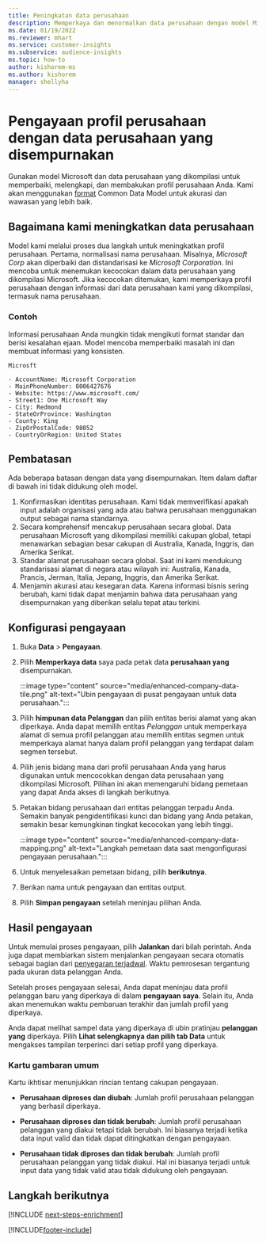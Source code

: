 ```yaml
---
title: Peningkatan data perusahaan
description: Memperkaya dan menormalkan data perusahaan dengan model Microsoft.
ms.date: 01/19/2022
ms.reviewer: mhart
ms.service: customer-insights
ms.subservice: audience-insights
ms.topic: how-to
author: kishorem-ms
ms.author: kishorem
manager: shellyha
---
```


# <a name="enrichment-of-company-profiles-with-enhanced-company-data"></a>Pengayaan profil perusahaan dengan data perusahaan yang disempurnakan

Gunakan model Microsoft dan data perusahaan yang dikompilasi untuk memperbaiki, melengkapi, dan membakukan profil perusahaan Anda. Kami akan menggunakan [format](/common-data-model/schema/core/applicationcommon/account) Common Data Model untuk akurasi dan wawasan yang lebih baik.

## <a name="how-we-enhance-company-data"></a>Bagaimana kami meningkatkan data perusahaan

Model kami melalui proses dua langkah untuk meningkatkan profil perusahaan. Pertama, normalisasi nama perusahaan. Misalnya, *Microsoft Corp* akan diperbaiki dan distandarisasi ke *Microsoft Corporation*. Ini mencoba untuk menemukan kecocokan dalam data perusahaan yang dikompilasi Microsoft. Jika kecocokan ditemukan, kami memperkaya profil perusahaan dengan informasi dari data perusahaan kami yang dikompilasi, termasuk nama perusahaan.


### <a name="example"></a>Contoh

Informasi perusahaan Anda mungkin tidak mengikuti format standar dan berisi kesalahan ejaan. Model mencoba memperbaiki masalah ini dan membuat informasi yang konsisten.

```Input
Microsft
```

```Output
- AccountName: Microsoft Corporation
- MainPhoneNumber: 8006427676
- Website: https://www.microsoft.com/
- Street1: One Microsoft Way
- City: Redmond
- StateOrProvince: Washington
- County: King
- ZipOrPostalCode: 98052
- CountryOrRegion: United States
```

## <a name="limitations"></a>Pembatasan

Ada beberapa batasan dengan data yang disempurnakan. Item dalam daftar di bawah ini tidak didukung oleh model.

1.  Konfirmasikan identitas perusahaan. Kami tidak memverifikasi apakah input adalah organisasi yang ada atau bahwa perusahaan menggunakan output sebagai nama standarnya.
2.  Secara komprehensif mencakup perusahaan secara global. Data perusahaan Microsoft yang dikompilasi memiliki cakupan global, tetapi menawarkan sebagian besar cakupan di Australia, Kanada, Inggris, dan Amerika Serikat.
3.  Standar alamat perusahaan secara global. Saat ini kami mendukung standarisasi alamat di negara atau wilayah ini: Australia, Kanada, Prancis, Jerman, Italia, Jepang, Inggris, dan Amerika Serikat.
4.  Menjamin akurasi atau kesegaran data. Karena informasi bisnis sering berubah, kami tidak dapat menjamin bahwa data perusahaan yang disempurnakan yang diberikan selalu tepat atau terkini.

## <a name="configure-the-enrichment"></a>Konfigurasi pengayaan

1. Buka **Data** > **Pengayaan**.

1. Pilih **Memperkaya data** saya pada petak data **perusahaan yang** disempurnakan.

   :::image type="content" source="media/enhanced-company-data-tile.png" alt-text="Ubin pengayaan di pusat pengayaan untuk data perusahaan.":::

1. Pilih **himpunan data Pelanggan** dan pilih entitas berisi alamat yang akan diperkaya. Anda dapat memilih entitas *Pelanggan* untuk memperkaya alamat di semua profil pelanggan atau memilih entitas segmen untuk memperkaya alamat hanya dalam profil pelanggan yang terdapat dalam segmen tersebut.

1. Pilih jenis bidang mana dari profil perusahaan Anda yang harus digunakan untuk mencocokkan dengan data perusahaan yang dikompilasi Microsoft. Pilihan ini akan memengaruhi bidang pemetaan yang dapat Anda akses di langkah berikutnya.

1.  Petakan bidang perusahaan dari entitas pelanggan terpadu Anda. Semakin banyak pengidentifikasi kunci dan bidang yang Anda petakan, semakin besar kemungkinan tingkat kecocokan yang lebih tinggi.

    :::image type="content" source="media/enhanced-company-data-mapping.png" alt-text="Langkah pemetaan data saat mengonfigurasi pengayaan perusahaan.":::

1. Untuk menyelesaikan pemetaan bidang, pilih **berikutnya**.

1. Berikan nama untuk pengayaan dan entitas output.

1. Pilih **Simpan pengayaan** setelah meninjau pilihan Anda.

## <a name="enrichment-results"></a>Hasil pengayaan

Untuk memulai proses pengayaan, pilih **Jalankan** dari bilah perintah. Anda juga dapat membiarkan sistem menjalankan pengayaan secara otomatis sebagai bagian dari [penyegaran terjadwal](system.md#schedule-tab). Waktu pemrosesan tergantung pada ukuran data pelanggan Anda.

Setelah proses pengayaan selesai, Anda dapat meninjau data profil pelanggan baru yang diperkaya di dalam **pengayaan saya**. Selain itu, Anda akan menemukan waktu pembaruan terakhir dan jumlah profil yang diperkaya.

Anda dapat melihat sampel data yang diperkaya di ubin pratinjau **pelanggan yang** diperkaya. Pilih **Lihat selengkapnya** **dan pilih tab Data** untuk mengakses tampilan terperinci dari setiap profil yang diperkaya.

### <a name="overview-card"></a>Kartu gambaran umum

Kartu ikhtisar menunjukkan rincian tentang cakupan pengayaan. 

* **Perusahaan diproses dan diubah**: Jumlah profil perusahaan pelanggan yang berhasil diperkaya.

* **Perusahaan diproses dan tidak berubah**: Jumlah profil perusahaan pelanggan yang diakui tetapi tidak berubah. Ini biasanya terjadi ketika data input valid dan tidak dapat ditingkatkan dengan pengayaan.

* **Perusahaan tidak diproses dan tidak berubah**: Jumlah profil perusahaan pelanggan yang tidak diakui. Hal ini biasanya terjadi untuk input data yang tidak valid atau tidak didukung oleh pengayaan.

## <a name="next-steps"></a>Langkah berikutnya

[!INCLUDE [next-steps-enrichment](../includes/next-steps-enrichment.md)]

[!INCLUDE[footer-include](../includes/footer-banner.md)]
